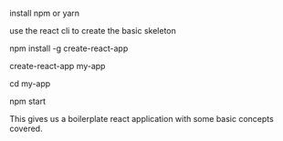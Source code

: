 install npm or yarn

use the react cli to create the basic skeleton

npm install -g create-react-app

create-react-app my-app

cd my-app

npm start

This gives us a boilerplate react application with some basic concepts covered.
